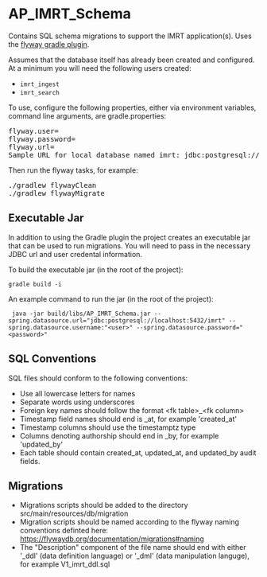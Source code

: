 # AP_IMRT_Schema
Contains SQL schema migrations to support the IMRT application(s). Uses the [flyway gradle plugin](https://flywaydb.org/documentation/gradle/).

Assumes that the database itself has already been created and configured.  At a minimum you will need the following users created:

* `imrt_ingest`
* `imrt_search`

To use, configure the following properties, either via environment variables, command line arguments, are gradle.properties:
<pre>
flyway.user=<user>
flyway.password=<password>
flyway.url=<url> 
Sample URL for local database named imrt: jdbc:postgresql://localhost:5432/imrt
</pre>

Then run the flyway tasks, for example:
<pre>
./gradlew flywayClean
./gradlew flywayMigrate
</pre>

## Executable Jar
In addition to using the Gradle plugin the project creates an executable jar that can be used to run migrations.  You will need to pass in the necessary JDBC url and user credental information.

To build the executable jar (in the root of the project):

```
gradle build -i
```

An example command to run the jar (in the root of the project):

```
 java -jar build/libs/AP_IMRT_Schema.jar --spring.datasource.url="jdbc:postgresql://localhost:5432/imrt" --spring.datasource.username:"<user>" --spring.datasource.password="<password>"
```

## SQL Conventions

SQL files should conform to the following conventions:
* Use all lowercase letters for names
* Separate words using underscores
* Foreign key names should follow the format \<fk table>_\<fk column>
* Timestamp field names should end is _at, for example 'created_at'
* Timestamp columns should use the timestamptz type
* Columns denoting authorship should end in _by, for example 'updated_by'
* Each table should contain created_at, updated_at, and updated_by audit fields.

## Migrations

* Migrations scripts should be added to the directory src/main/resources/db/migration
* Migration scripts should be named according to the flyway naming conventions definted here: 
https://flywaydb.org/documentation/migrations#naming
* The "Description" component of the file name should end with either '_ddl' (data definition language)
 or '_dml' (data manipulation languge), for example V1_imrt_ddl.sql  



